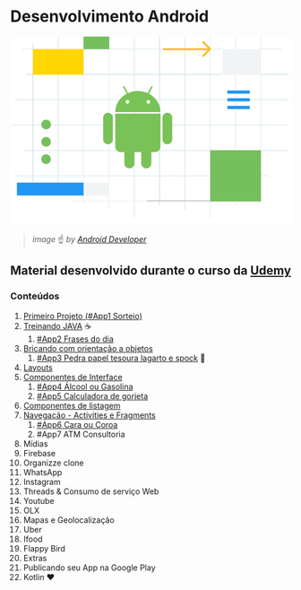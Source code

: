# Desenvolvimento Android

![by Google in the official site for Android app developers](https://github.com/andermelo/udemy-desenvolvimento-android/blob/master/assets/images/android-image.png)
> *image* :point_up: *by [Android Developer](https://developer.android.com/)* 

## Material desenvolvido durante o curso da [Udemy](https://www.udemy.com/curso-de-desenvolvimento-android-oreo/)

### Conteúdos 

1. [Primeiro Projeto (#App1 Sorteio)](https://github.com/andermelo/udemy-desenvolvimento-android/tree/master/PrimeiroProjeto)
1. [Treinando JAVA](https://github.com/andermelo/udemy-desenvolvimento-android/tree/master/TreinandoJAVA) :coffee:
   1. [#App2 Frases do dia](https://github.com/andermelo/udemy-desenvolvimento-android/tree/master/TreinandoJAVA/FrasesDoDia)
1. [Bricando com orientação a objetos](https://github.com/andermelo/udemy-desenvolvimento-android/tree/master/OrientacaoObjeto/classesMetodos)
   1. [#App3 Pedra papel tesoura lagarto e spock](https://github.com/andermelo/udemy-desenvolvimento-android/tree/master/OrientacaoObjeto/Pedrapapeltesoura) :metal:
1. [Layouts](https://github.com/andermelo/udemy-desenvolvimento-android/tree/master/Layouts)
1. [Componentes de Interface](https://github.com/andermelo/udemy-desenvolvimento-android/tree/master/Componentesdeinterface)
   1. [#App4 Álcool ou Gasolina](https://github.com/andermelo/udemy-desenvolvimento-android/tree/master/Componentesdeinterface/Alcoolougasolina)
   1. [#App5 Calculadora de gorjeta](https://github.com/andermelo/udemy-desenvolvimento-android/tree/master/Componentesdeinterface/Calcgorjeta)   
1. [Componentes de listagem](https://github.com/andermelo/udemy-desenvolvimento-android/tree/master/CompListagem)
1. [Navegação - Activities e Fragments](https://github.com/andermelo/udemy-desenvolvimento-android/tree/master/nav-ActivitiesFragments)
   1. [#App6 Cara ou Coroa](https://github.com/andermelo/udemy-desenvolvimento-android/tree/master/nav-ActivitiesFragments/Caraoucoroa) 
   1. #App7 ATM Consultoria
1. Mídias
1. Firebase
1. Organizze clone 
1. WhatsApp
1. Instagram
1. Threads & Consumo de serviço Web
1. Youtube
1. OLX
1. Mapas e Geolocalização
1. Uber
1. Ifood
1. Flappy Bird
1. Extras
1. Publicando seu App na Google Play
1. Kotlin :heart:
